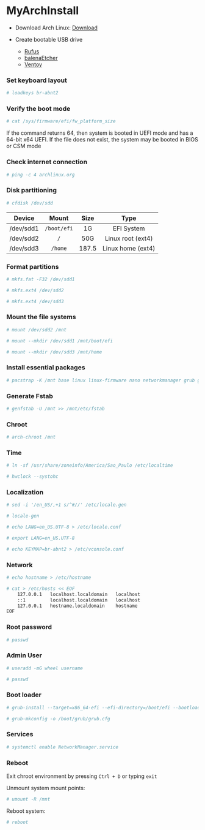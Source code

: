 # MyArchInstall

* Download Arch Linux: [Download](https://www.archlinux.org/download/)

* Create bootable USB drive
    * [Rufus](https://rufus.ie) 
    * [balenaEtcher](https://etcher.balena.io/#download-etcher) 
    * [Ventoy](https://www.ventoy.net/en/download.html)

### Set keyboard layout
```sh
# loadkeys br-abnt2
```

### Verify the boot mode
```sh
# cat /sys/firmware/efi/fw_platform_size
```
If the command returns 64, then system is booted in UEFI mode and has a 64-bit x64 UEFI. If the file does not exist, the system may be booted in BIOS or CSM mode

### Check internet connection
```sh
# ping -c 4 archlinux.org
```

### Disk partitioning
```sh
# cfdisk /dev/sdd
```
| Device    | Mount         | Size  | Type              |
| :-------: | :-----------: | :---: | :---------------: |
| /dev/sdd1 | `/boot/efi`   | 1G    | EFI System        |
| /dev/sdd2 | `/`           | 50G   | Linux root (ext4) |
| /dev/sdd3 | `/home`       | 187.5 | Linux home (ext4) |

### Format partitions
```sh
# mkfs.fat -F32 /dev/sdd1

# mkfs.ext4 /dev/sdd2

# mkfs.ext4 /dev/sdd3
```

### Mount the file systems
```sh
# mount /dev/sdd2 /mnt

# mount --mkdir /dev/sdd1 /mnt/boot/efi

# mount --mkdir /dev/sdd3 /mnt/home
```

### Install essential packages
```sh
# pacstrap -K /mnt base linux linux-firmware nano networkmanager grub grub-efi-x86_64 efibootmgr
```

### Generate Fstab
```sh
# genfstab -U /mnt >> /mnt/etc/fstab
```

### Chroot
```sh
# arch-chroot /mnt
```

### Time
```sh
# ln -sf /usr/share/zoneinfo/America/Sao_Paulo /etc/localtime

# hwclock --systohc
```

### Localization
```sh
# sed -i '/en_US/,+1 s/^#//' /etc/locale.gen

# locale-gen

# echo LANG=en_US.UTF-8 > /etc/locale.conf

# export LANG=en_US.UTF-8

# echo KEYMAP=br-abnt2 > /etc/vconsole.conf
```

### Network
```sh
# echo hostname > /etc/hostname

# cat > /etc/hosts << EOF
    127.0.0.1   localhost.localdomain   localhost
    ::1         localhost.localdomain   localhost
    127.0.0.1   hostname.localdomain    hostname
EOF
```

### Root password
```sh
# passwd
```

### Admin User
```sh
# useradd -mG wheel username

# passwd
```

### Boot loader
```sh
# grub-install --target=x86_64-efi --efi-directory=/boot/efi --bootloader-id=arch --recheck

# grub-mkconfig -o /boot/grub/grub.cfg
```

### Services
```sh
# systemctl enable NetworkManager.service
```

### Reboot
Exit chroot environment by pressing `Ctrl + D` or typing `exit`

Unmount system mount points:
```sh
# umount -R /mnt
```

Reboot system:
```sh
# reboot
```